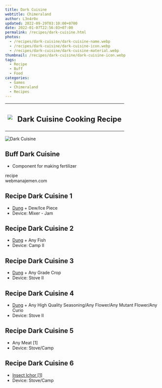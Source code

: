 ```yaml
---
title: Dark Cuisine
webtitle: Chimeraland
author: L3n4r0x
updated: 2022-09-29T03:10:00+0700
date: 2022-01-07T22:56:03+07:00
permalink: /recipes/dark-cuisine.html
photos:
  - /recipes/dark-cuisine/dark-cuisine-name.webp
  - /recipes/dark-cuisine/dark-cuisine-icon.webp
  - /recipes/dark-cuisine/dark-cuisine-material.webp
thumbnail: /recipes/dark-cuisine/dark-cuisine-icon.webp
tags:
  - Recipe
  - Buff
  - Food
categories:
  - Games
  - Chimeraland
  - Recipes
---
```


<section id="bootstrap-wrapper"><link rel="stylesheet" href="https://cdn.statically.io/gh/dimaslanjaka/Web-Manajemen/40ac3225/css/bootstrap-4.5-wrapper.css"/><div class="row mb-2"><div class="col-md-12 mb-2"><table class="table" id="post-info"><tbody><tr><td><img class="d-inline-block me-2" src="/chimeraland/recipes/dark-cuisine/dark-cuisine-icon.webp" width="auto" height="auto"/></td><td><h1 class="fs-5">Dark Cuisine Cooking Recipe</h1></td></tr></tbody></table></div></div><div class="card mb-2"><div class="row g-0"><div class="col-sm-4 position-relative mb-2"><img src="/chimeraland/recipes/dark-cuisine/dark-cuisine-material.webp" class="card-img fit-cover w-100 h-100" alt="Dark Cuisine" data-fancybox="true"/></div><div class="col-sm-8 mb-2"><div class="card-body"><h2 class="card-title fs-5">Buff Dark Cuisine</h2><div class="card-text"><ul><li>Component for making fertilizer</li></ul></div><span class="badge rounded-pill bg-dark">recipe</span></div><div class="card-footer text-end text-muted">webmanajemen.com</div></div></div></div><div class="row mb-2"><div class="col-12 col-lg-6 recipe-item mb-2"><div class="card"><div class="card-body"><h2 class="card-title fs-5">Recipe Dark Cuisine 1</h2><div class="card-text"><ul><li><a class="text-decoration-none" href="/chimeraland/materials/dung.html">Dung</a><span> + </span>Dew/Ice Piece</li><li>Device: Mixer - Jam</li></ul></div></div></div></div><div class="col-12 col-lg-6 recipe-item mb-2"><div class="card"><div class="card-body"><h2 class="card-title fs-5">Recipe Dark Cuisine 2</h2><div class="card-text"><ul><li><a class="text-decoration-none" href="/chimeraland/materials/dung.html">Dung</a><span> + </span>Any Fish</li><li>Device: Camp II</li></ul></div></div></div></div><div class="col-12 col-lg-6 recipe-item mb-2"><div class="card"><div class="card-body"><h2 class="card-title fs-5">Recipe Dark Cuisine 3</h2><div class="card-text"><ul><li><a class="text-decoration-none" href="/chimeraland/materials/dung.html">Dung</a><span> + </span>Any Grade Crop</li><li>Device: Stove II</li></ul></div></div></div></div><div class="col-12 col-lg-6 recipe-item mb-2"><div class="card"><div class="card-body"><h2 class="card-title fs-5">Recipe Dark Cuisine 4</h2><div class="card-text"><ul><li><a class="text-decoration-none" href="/chimeraland/materials/dung.html">Dung</a><span> + </span>Any High Quality Seasoning/Any Flower/Any Mutant Flower/Any Curio</li><li>Device: Stove II</li></ul></div></div></div></div><div class="col-12 col-lg-6 recipe-item mb-2"><div class="card"><div class="card-body"><h2 class="card-title fs-5">Recipe Dark Cuisine 5</h2><div class="card-text"><ul><li>Any Meat [1]</li><li>Device: Stove/Camp</li></ul></div></div></div></div><div class="col-12 col-lg-6 recipe-item mb-2"><div class="card"><div class="card-body"><h2 class="card-title fs-5">Recipe Dark Cuisine 6</h2><div class="card-text"><ul><li><a class="text-decoration-none" href="/chimeraland/materials/insect-ichor.html">Insect Ichor [1]</a></li><li>Device: Stove/Camp</li></ul></div></div></div></div></div></section>